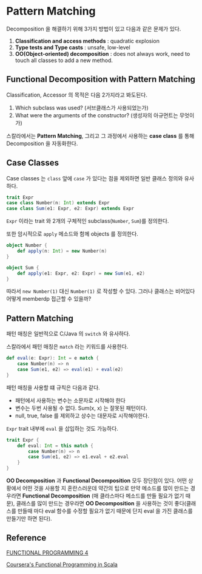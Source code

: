 # Pattern Matching

Decomposition 을 해결하기 위해 3가지 방법이 있고 다음과 같은 문제가 있다.

1. **Classification and access methods** : quadratic explosion
2. **Type tests and Type casts** : unsafe, low-level
3. **OO(Object-oriented) decomposition** : does not always work, need to touch all classes to add a new method.

## Functional Decomposition with Pattern Matching
Classification, Accessor 의 목적은 다음 2가지라고 봐도된다.

1. Which subclass was used? (서브클래스가 사용되었는가)
2. What were the arguments of the constructor? (생성자의 아규먼트는 무엇이가)

스칼라에서는 **Pattern Matching**, 그리고 그 과정에서 사용하는 **case class** 를 통해 Decomposition 을 자동화한다.

## Case Classes
Case classes 는 `class` 앞에 `case` 가 있다는 점을 제외하면 일반 클래스 정의와 유사하다.

~~~ scala
trait Expr
case class Number(n: Int) extends Expr
case class Sum(e1: Expr, e2: Expr) extends Expr
~~~

`Expr` 이라는 trait 와 2개의 구체적인 subclass(`Number`, `Sum`)를 정의한다.

또한 암시적으로 `apply` 메소드와 함께 objects 를 정의한다.

~~~ scala
object Number {
    def apply(n: Int) = new Number(n)
}

object Sum {
    def apply(e1: Expr, e2: Expr) = new Sum(e1, e2)
}
~~~

따라서 `new Number(1)` 대신 `Number(1)` 로 작성할 수 있다. 그러나 클래스는 비어있다 어떻게 memberdp 접근할 수 있을까?

## Pattern Matching
패턴 매칭은 일반적으로 C/Java 의 `switch` 와 유사하다.

스칼라에서 패턴 매칭은 `match` 라는 키워드를 사용한다.

~~~ scala
def eval(e: Expr): Int = e match {
    case Number(n) => n
    case Sum(e1, e2) => eval(e1) + eval(e2)
}
~~~

패턴 매칭을 사용할 떄 규칙은 다음과 같다.

- 패턴에서 사용하는 변수는 소문자로 시작해야 한다
- 변수는 두번 사용될 수 없다. Sum(x, x) 는 잘못된 패턴이다.
- null, true, false 를 제외하고 상수는 대문자로 시작해야한다.

`Expr` trait 내부에 `eval` 을 삽입하는 것도 가능하다.

~~~ scala
trait Expr {
    def eval: Int = this match {
        case Number(n) => n
        case Sum(e1, e2) => e1.eval + e2.eval
    }
}
~~~

**OO Decomposition** 과 **Functional Decomposition** 모두 장단점이 있다. 어떤 상황에서 어떤 것을 사용할 지 혼란스러운데 약간의 팁으로 만약 메소드를 많이 만드는 경우라면 **Functional Decomposition** (매 클라스마다 메소드를 만들 필요가 없기 때문), 클래스를 많이 만드는 경우라면 **OO Decomposition** 을 사용하는 것이 좋다(클래스를 만들때 마다 eval 함수를 수정할 필요가 없기 때문에 단지 eval 을 가진 클래스를 만들기만 하면 된다).

## Reference

[FUNCTIONAL PROGRAMMING 4](http://1ambda.github.io/scala/functional-programming-4/)

[Coursera's Functional Programming in Scala](https://www.coursera.org)